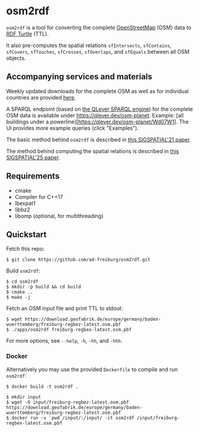 # osm2rdf

`osm2rdf` is a tool for converting the complete [OpenStreetMap](https://www.openstreetmap.org) (OSM) data to [RDF Turtle](https://www.w3.org/TR/turtle) (TTL).

It also pre-computes the spatial relations `sfIntersects`, `sfContains`, `sfCovers`, `sfTouches`, `sfCrosses`, `sfOverlaps`, and `sfEquals` between all OSM objects.

## Accompanying services and materials

Weekly updated downloads for the complete OSM as well as for individual countries are provided [here](https://osm2rdf.cs.uni-freiburg.de).

A SPARQL endpoint (based on [the QLever SPARQL engine](https://github.com/ad-freiburg/qlever)) for the complete OSM data is available under https://qlever.dev/osm-planet.
Example: [all buildings under a powerline][https://qlever.dev/osm-planet/Wd07W1].
The UI provides more example queries (click "Examples").

The basic method behind `osm2rdf` is described in [this SIGSPATIAL'21 paper](https://ad-publications.cs.uni-freiburg.de/SIGSPATIAL_osm2rdf_BBKL_2021.pdf).

The method behind computing the spatial relations is described in [this SIGSPATIAL'25 paper](https://ad-publications.cs.uni-freiburg.de/SIGSPATIAL_spatialjoin_BBK_2025.pdf).

## Requirements

  * cmake
  * Compiler for C++17
  * lbexpat1
  * libbz2
  * libomp (optional, for multithreading)

## Quickstart

Fetch this repo:

```
$ git clone https://github.com/ad-freiburg/osm2rdf.git
```
Build `osm2rdf`:
```
$ cd osm2rdf
$ mkdir -p build && cd build
$ cmake ..
$ make -j
```
Fetch an OSM input file and print TTL to stdout:
```
$ wget https://download.geofabrik.de/europe/germany/baden-wuerttemberg/freiburg-regbez-latest.osm.pbf
$ ./apps/osm2rdf freiburg-regbex-latest.osm.pbf
```

For more options, see `--help`, `-h`, `-hh`, and `-hhh`.


### Docker

Alternatively you may use the provided `Dockerfile` to compile and run `osm2rdf`:
```
$ docker build -t osm2rdf .
```

```
$ mkdir input
$ wget -O input/freiburg-regbez-latest.osm.pbf https://download.geofabrik.de/europe/germany/baden-wuerttemberg/freiburg-regbez-latest.osm.pbf
$ docker run -v `pwd`/input/:/input/ -it osm2rdf /input/freiburg-regbex-latest.osm.pbf
```
